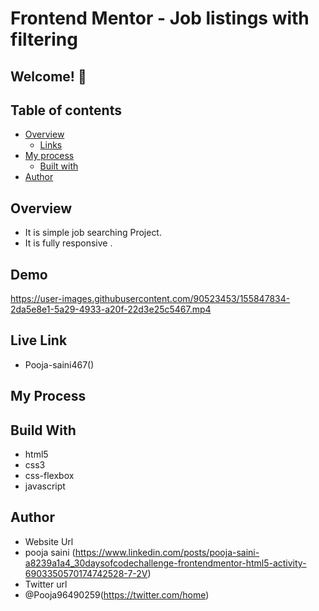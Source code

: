 # Frontend Mentor - Job listings with filtering

## Welcome! 👋

## Table of contents

- [Overview](#overview)
  - [Links](#links)
- [My process](#my-process)
  - [Built with](#built-with)
- [Author](#author)

## Overview 
- It is simple job searching Project.
- It is fully responsive .

## Demo
https://user-images.githubusercontent.com/90523453/155847834-2da5e8e1-5a29-4933-a20f-22d3e25c5467.mp4

## Live Link
- Pooja-saini467()


## My Process
## Build With
- html5
- css3
- css-flexbox
- javascript

## Author
- Website Url
- pooja saini (https://www.linkedin.com/posts/pooja-saini-a8239a1a4_30daysofcodechallenge-frontendmentor-html5-activity-6903350570174742528-7-2V)
- Twitter url
- @Pooja96490259(https://twitter.com/home)
